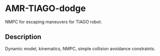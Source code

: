 # AMR-TIAGO-dodge
NMPC for escaping maneuvers for TIAGO robot.

## Description
Dynamic model, kinematics, NMPC, simple collision avoidance constraints.
